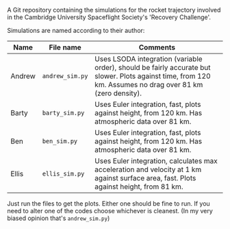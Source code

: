 A Git repository containing the simulations for the rocket trajectory involved 
in the Cambridge University Spaceflight Society's 'Recovery Challenge'.

Simulations are named according to their author:

| Name   | File name     | Comments                                                                                                                  |
|--------|---------------|---------------------------------------------------------------------------------------------------------------------------|
| Andrew | `andrew_sim.py` | Uses LSODA integration (variable order), should be fairly accurate but slower. Plots against time, from 120 km. Assumes no drag over 81 km (zero density).                        |
| Barty  | `barty_sim.py`  | Uses Euler integration, fast, plots against height, from 120 km. Has atmospheric data over 81 km.                                                                     |
| Ben    | `ben_sim.py`    | Uses Euler integration, fast, plots against height, from 120 km. Has atmospheric data over 81 km.                                                                        |
| Ellis  | `ellis_sim.py`  | Uses Euler integration, calculates max acceleration and velocity at 1 km against surface area, fast. Plots against height, from 81 km. |

Just run the files to get the plots. 
Either one should be fine to run. If you need to alter one of the codes choose whichever is cleanest. 
(In my very biased opinion that's `andrew_sim.py`)
